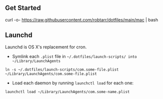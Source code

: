 ## Get Started

curl -o- https://raw.githubusercontent.com/robtarr/dotfiles/main/mac | bash


## Launchd

Launchd is OS X's replacement for cron.

  - Symlink each `.plist` file in `~/.dotfiles/launch-scripts/ into ~/Library/LaunchAgents`

  ```
  ln -s ~/.dotfiles/launch-scripts/com.some-file.plist ~/Library/LaunchAgents/com.some-file.plist
  ```

  -  Load each daemon by running `launchctl load` for each one:

  ```
  launchctl load ~/Library/LaunchAgents/com.some-name.plist
  ```
